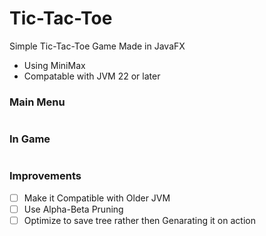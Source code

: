 # Tic-Tac-Toe
Simple Tic-Tac-Toe Game Made in JavaFX
 - Using MiniMax
 - Compatable with JVM 22 or later

### Main Menu
![]()

### In Game
![]()

### Improvements
 - [ ] Make it Compatible with Older JVM
 - [ ] Use Alpha-Beta Pruning
 - [ ] Optimize to save tree rather then Genarating it on action
